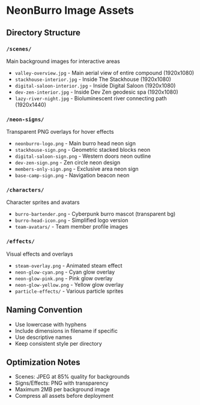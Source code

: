 # NeonBurro Image Assets

## Directory Structure

### `/scenes/`
Main background images for interactive areas
- `valley-overview.jpg` - Main aerial view of entire compound (1920x1080)
- `stackhouse-interior.jpg` - Inside The Stackhouse (1920x1080)
- `digital-saloon-interior.jpg` - Inside Digital Saloon (1920x1080)
- `dev-zen-interior.jpg` - Inside Dev Zen geodesic spa (1920x1080)
- `lazy-river-night.jpg` - Bioluminescent river connecting path (1920x1440)

### `/neon-signs/`
Transparent PNG overlays for hover effects
- `neonburro-logo.png` - Main burro head neon sign
- `stackhouse-sign.png` - Geometric stacked blocks neon
- `digital-saloon-sign.png` - Western doors neon outline
- `dev-zen-sign.png` - Zen circle neon design
- `members-only-sign.png` - Exclusive area neon sign
- `base-camp-sign.png` - Navigation beacon neon

### `/characters/`
Character sprites and avatars
- `burro-bartender.png` - Cyberpunk burro mascot (transparent bg)
- `burro-head-icon.png` - Simplified logo version
- `team-avatars/` - Team member profile images

### `/effects/`
Visual effects and overlays
- `steam-overlay.png` - Animated steam effect
- `neon-glow-cyan.png` - Cyan glow overlay
- `neon-glow-pink.png` - Pink glow overlay
- `neon-glow-yellow.png` - Yellow glow overlay
- `particle-effects/` - Various particle sprites

## Naming Convention
- Use lowercase with hyphens
- Include dimensions in filename if specific
- Use descriptive names
- Keep consistent style per directory

## Optimization Notes
- Scenes: JPEG at 85% quality for backgrounds
- Signs/Effects: PNG with transparency
- Maximum 2MB per background image
- Compress all assets before deployment